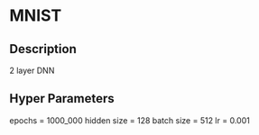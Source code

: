 # MNIST

## Description
2 layer DNN

## Hyper Parameters
epochs = 1000_000
hidden size = 128
batch size = 512
lr = 0.001
